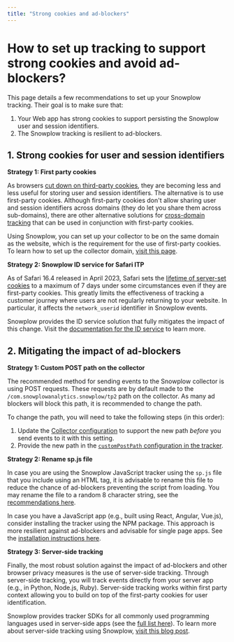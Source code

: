 ```yaml
---
title: "Strong cookies and ad-blockers"
---
```


# How to set up tracking to support strong cookies and avoid ad-blockers?

This page details a few recommendations to set up your Snowplow tracking.
Their goal is to make sure that:

1. Your Web app has strong cookies to support persisting the Snowplow user and session identifiers.
2. The Snowplow tracking is resilient to ad-blockers.

## 1. Strong cookies for user and session identifiers

**Strategy 1: First party cookies**

As browsers [cut down on third-party cookies](https://snowplow.io/blog/privacy-updates-ad-blockers-and-first-party-tracking/), they are becoming less and less useful for storing user and session identifiers.
The alternative is to use first-party cookies.
Although first-party cookies don't allow sharing user and session identifiers across domains (they do let you share them across sub-domains), there are other alternative solutions for [cross-domain tracking](/docs/sources/trackers/javascript-trackers/web-tracker/cross-domain-tracking/) that can be used in conjunction with first-party cookies.

Using Snowplow, you can set up your collector to be on the same domain as the website, which is the requirement for the use of first-party cookies.
To learn how to set up the collector domain, [visit this page](/docs/sources/first-party-tracking/index.md).

**Strategy 2: Snowplow ID service for Safari ITP**

As of Safari 16.4 released in April 2023, Safari sets the [lifetime of server-set cookies](https://webkit.org/tracking-prevention/#cname-and-third-party-ip-address-cloaking-defense) to a maximum of 7 days under some circumstances even if they are first-party cookies.
This greatly limits the effectiveness of tracking a customer journey where users are not regularly returning to your website.
In particular, it affects the `network_userid` identifier in Snowplow events.

Snowplow provides the ID service solution that fully mitigates the impact of this change.
Visit the [documentation for the ID service](/docs/sources/trackers/javascript-trackers/web-tracker/browsers/index.md#itp-mitigation) to learn more.

## 2. Mitigating the impact of ad-blockers

**Strategy 1: Custom POST path on the collector**

The recommended method for sending events to the Snowplow collector is using POST requests.
These requests are by default made to the `/com.snowplowanalytics.snowplow/tp2` path on the collector.
As many ad blockers will block this path, it is recommended to change the path.

To change the path, you will need to take the following steps (in this order):

1. Update the [Collector configuration](/docs/sources/configuring-collector/index.md) to support the new path _before_ you send events to it with this setting.
2. Provide the new path in the [`customPostPath` configuration in the tracker](/docs/sources/trackers/javascript-trackers/web-tracker/configuring-how-events-sent/index.md#custom-post-path).

**Strategy 2: Rename sp.js file**

In case you are using the Snowplow JavaScript tracker using the `sp.js` file that you include using an HTML tag, it is advisable to rename this file to reduce the chance of ad-blockers preventing the script from loading.
You may rename the file to a random 8 character string, see the [recommendations here](/docs/sources/trackers/javascript-trackers/web-tracker/tracker-setup/hosting-the-javascript-tracker/self-hosting-the-javascript-tracker-aws/index.md).

In case you have a JavaScript app (e.g., built using React, Angular, Vue.js), consider installing the tracker using the NPM package.
This approach is more resilient against ad-blockers and advisable for single page apps.
See the [installation instructions here](/docs/sources/trackers/javascript-trackers/web-tracker/tracker-setup/index.md).

**Strategy 3: Server-side tracking**

Finally, the most robust solution against the impact of ad-blockers and other browser privacy measures is the use of server-side tracking.
Through server-side tracking, you will track events directly from your server app (e.g., in Python, Node.js, Ruby).
Server-side tracking works within first party context allowing you to build on top of the first-party cookies for user identification.

Snowplow provides tracker SDKs for all commonly used programming languages used in server-side apps (see the [full list here](/docs/sources/trackers/index.md)).
To learn more about server-side tracking using Snowplow, [visit this blog post](https://snowplow.io/blog/server-side-tracking-vs-client-side-tracking/).
